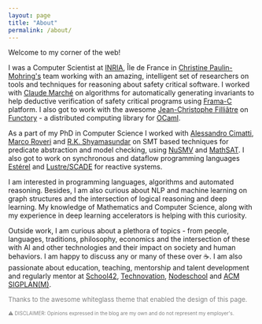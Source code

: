 ```yaml
---
layout: page
title: "About"
permalink: /about/
---
```


Welcome to my corner of the web!

I was a Computer Scientist at [INRIA](https://www.inria.fr/fr), Île de France in [Christine Paulin-Mohring's](https://www.lri.fr/~paulin/) team working with an amazing, intelligent set of researchers on tools and techniques for reasoning about safety critical software. I worked with [Claude Marché](https://marche.gitlabpages.inria.fr/home/) on algorithms for automatically generating invariants to help deductive verification of safety critical programs using [Frama-C](https://frama-c.com/) platform. I also got to work with the awesome [Jean-Christophe Filliâtre](https://www.lri.fr/~filliatr/) on [Functory](https://github.com/backtracking/functory) - a distributed computing library for [OCaml](https://ocaml.org/). 

As a part of my PhD in Computer Science I worked with [Alessandro Cimatti](https://ict.fbk.eu/people/detail/alessandro-cimatti/), [Marco Roveri](https://sites.google.com/view/marco-roveri/home) and [R.K. Shyamasundar](https://www.insaindia.res.in/detail.php?id=N95-1186) on SMT based techniques for predicate abstraction and model checking, using [NuSMV](https://nusmv.fbk.eu/) and [MathSAT](https://mathsat.fbk.eu/). I also got to work on synchronous and dataflow programming languages [Estérel](https://www-sop.inria.fr/esterel.org/files/) and [Lustre/SCADE](https://www-verimag.imag.fr/Outils-SynchronesNEW.html) for reactive systems.

I am interested in programming languages, algorithms and automated reasoning. Besides, I am also curious about NLP and machine learning on graph structures and the intersection of logical reasoning and deep learning. My knowledge of Mathematics and Computer Science, along with my experience in deep learning accelerators is helping with this curiosity.

Outside work, I am curious about a plethora of topics - from people, languages, traditions, philosophy, economics and the intersection of these with AI and other technologies and their impact on society and human behaviors. I am happy to discuss any or many of these over :coffee:. I am also passionate about education, teaching, mentorship and talent development and regularly mentor at [School42](https://42.fr/en/homepage/), [Technovation](https://www.technovation.org/), [Nodeschool](https://nodeschool.io/) and [ACM SIGPLAN(M)](https://www.sigplan.org/LongTermMentoring/).

<font size="2" color='gray'>Thanks to the awesome whiteglass theme that enabled the design of this page.</font>
<br>

<font size="1" color='gray'>:warning: DISCLAIMER: Opinions expressed in the blog are my own and do not represent my employer's.</font>
